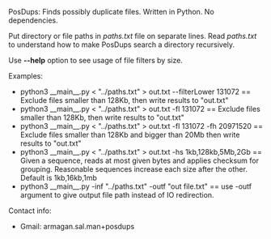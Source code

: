 PosDups: Finds possibly duplicate files. Written in Python. No dependencies.

Put directory or file paths in _paths.txt_ file on separate 
lines.
Read _paths.txt_ to understand how to make PosDups search a 
directory recursively.

Use **--help** option to see usage of file filters by size.

Examples:
  - python3 \_\_main__.py < "../paths.txt" > out.txt --filterLower 131072  ==  Exclude files smaller than 128Kb, then write results to "out.txt"
  - python3 \_\_main__.py < "../paths.txt" > out.txt -fl 131072  ==  Exclude files smaller than 128Kb, then write results to "out.txt"
  - python3 \_\_main__.py < "../paths.txt" > out.txt -fl 131072 -fh 20971520 == Exclude files smaller than 128Kb and bigger than 20Mb then write results to "out.txt"
  - python3 \_\_main__.py < "../paths.txt" > out.txt -hs 1kb,128kb,5Mb,2Gb == Given a sequence, reads at most given bytes and applies checksum for grouping. Reasonable sequences 
  increase each size after the other. Default is 1kb,16kb,1mb
  - python3 \_\_main__.py -inf "../paths.txt" -outf "out file.txt" == use -outf argument to give output file path instead of IO redirection.

Contact info:
  - Gmail: armagan.sal.man+posdups
